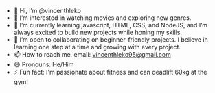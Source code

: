 - 👋 Hi, I’m @vincenthleko
- 👀 I’m interested in watching movies and exploring new genres.
- 🌱 I’m currently learning javascript, HTML, CSS, and NodeJS, and I’m always excited to build new projects while honing my skills.
- 💞️ I’m open to collaborating on beginner-friendly projects. I believe in learning one step at a time and growing with every project.
- 📫 How to reach me, email: vincenthleko95@gmail.com
- 😄 Pronouns: He/Him
- ⚡ Fun fact:  I'm passionate about fitness and can deadlift 60kg at the gym!

<!---
vincenthleko/vincenthleko is a ✨ special ✨ repository because its `README.md` (this file) appears on your GitHub profile.
You can click the Preview link to take a look at your changes.
--->
